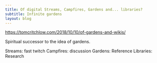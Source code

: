 ```yaml
---
title: Of digital Streams, Campfires, Gardens and... libraries?
subtitle: Infinite gardens
layout: blog
---
```


https://tomcritchlow.com/2018/10/10/of-gardens-and-wikis/

Spiritual successor to the idea of gardens.

Streams: fast twitch
Campfires: discussion
Gardens: Reference
Libraries: Research

